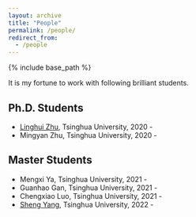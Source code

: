 ```yaml
---
layout: archive
title: "People"
permalink: /people/
redirect_from:
  - /people
---
```


{% include base_path %}

It is my fortune to work with following brilliant students.

## Ph.D. Students
* [Linghui Zhu](https://scholar.google.fr/citations?user=mLzDZRoAAAAJ&hl=zh-CN), Tsinghua University, 2020 -  
* Mingyan Zhu, Tsinghua University, 2020 -  

## Master Students
* Mengxi Ya, Tsinghua University, 2021 -
* Guanhao Gan, Tsinghua University, 2021 -
* Chengxiao Luo, Tsinghua University, 2021 -
* [Sheng Yang](https://scholar.google.fr/citations?hl=zh-CN&user=HZdisxYAAAAJ), Tsinghua University, 2022 -



